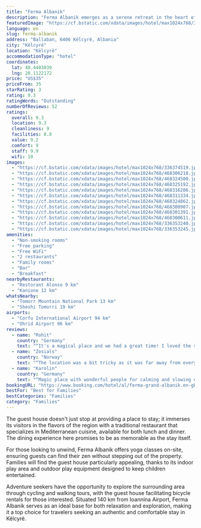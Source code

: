 ```yaml
---
title: "Ferma Albanik"
description: "Ferma Albanik emerges as a serene retreat in the heart of Këlcyrë, offering guests a unique blend of comfort and natural beauty."
featuredImage: "https://cf.bstatic.com/xdata/images/hotel/max1024x768/336374519.jpg?k=48a70189466d84e1996186c8c26f1d4429ee3a90afacfd1a5b89bac8beea5fec&o=&hp=1"
language: en
slug: ferma-albanik
address: "Ballaban, 6406 Këlcyrë, Albania"
city: "Këlcyrë"
location: "Këlcyrë"
accommodationType: "hotel"
coordinates:
  lat: 40.4403039
  lng: 20.1122172
price: "US$35"
priceFrom: 35
starRating: 3
rating: 9.3
ratingWords: "Outstanding"
numberOfReviews: 52
ratings:
  overall: 9.3
  location: 9.3
  cleanliness: 9
  facilities: 8.8
  value: 9.2
  comfort: 9
  staff: 9.9
  wifi: 10
images:
  - "https://cf.bstatic.com/xdata/images/hotel/max1024x768/336374519.jpg?k=48a70189466d84e1996186c8c26f1d4429ee3a90afacfd1a5b89bac8beea5fec&o=&hp=1"
  - "https://cf.bstatic.com/xdata/images/hotel/max1024x768/468306218.jpg?k=ff14ab5c7e635b2adb07473d72727f4b34a3714654763dd7ae08c1fc9ca8b6c1&o=&hp=1"
  - "https://cf.bstatic.com/xdata/images/hotel/max1024x768/468324500.jpg?k=340681b4a763e3fc86aaaf8eb76255d8f396843c783de36f563eda9f92046d5f&o=&hp=1"
  - "https://cf.bstatic.com/xdata/images/hotel/max1024x768/468325192.jpg?k=3c2635ffe071888d659a4f3936ad2192ef4925640334545e8a9771857f5f1d9e&o=&hp=1"
  - "https://cf.bstatic.com/xdata/images/hotel/max1024x768/468316286.jpg?k=6464265bd6d6d868f8f66409b3721d2e2dd4dd2e12e23b44a5e0e3b64b8803ac&o=&hp=1"
  - "https://cf.bstatic.com/xdata/images/hotel/max1024x768/468311334.jpg?k=9b5417a2a948622ca39740437d8eac9b6021893543926fec1883d5d850c5b78f&o=&hp=1"
  - "https://cf.bstatic.com/xdata/images/hotel/max1024x768/468324862.jpg?k=9eba1f20743ab126a95f878495620ebac58728f1b76641a00490ec344610ce8b&o=&hp=1"
  - "https://cf.bstatic.com/xdata/images/hotel/max1024x768/468300907.jpg?k=d16c2ed6ee04603cea68f09cd4cfef7c3a088b5cd1e4d53f44fdb0555ee58ea6&o=&hp=1"
  - "https://cf.bstatic.com/xdata/images/hotel/max1024x768/468301391.jpg?k=e7997c875ad090d8801a46c04bcb5b3cf935c32291f21d71965f372902aa0297&o=&hp=1"
  - "https://cf.bstatic.com/xdata/images/hotel/max1024x768/468300611.jpg?k=17684ed560ea88adeb64cd41e11916116c5c4c8c46898b5db316cfe8be56e042&o=&hp=1"
  - "https://cf.bstatic.com/xdata/images/hotel/max1024x768/336353240.jpg?k=20dd7a254c26df090e21491f9a20795917a940fa8121c9ec53a6a6624b67231e&o=&hp=1"
  - "https://cf.bstatic.com/xdata/images/hotel/max1024x768/336353245.jpg?k=e6c46bfa43ab27739af0995a84d445d584b70721ffbd4a411933fe46af569a9e&o=&hp=1"
amenities:
  - "Non-smoking rooms"
  - "Free parking"
  - "Free WiFi"
  - "2 restaurants"
  - "Family rooms"
  - "Bar"
  - "Breakfast"
nearbyRestaurants:
  - "Restorant Alonso 9 km"
  - "Kanione 12 km"
whatsNearby:
  - "Tomorr Mountain National Park 13 km"
  - "Sheshi Tomorri 19 km"
airports:
  - "Corfu International Airport 94 km"
  - "Ohrid Airport 96 km"
reviews:
  - name: "Rohit"
    country: "Germany"
    text: "“It's a magical place and we had a great time! I loved the surroundings, the dogs and cats and the duck! Vicky was really friendly to us and helped us with everything and Mira's cooking was exceptional.”"
  - name: "Zosials"
    country: "Norway"
    text: "“The location was a bit tricky as it was far away from everything, but the owners were extremely nie and helpful. I enjoyed our stay a lot (wish to come back one day). Delicious food and amaaaazing views!”"
  - name: "Karolin"
    country: "Germany"
    text: "“Magic place with wonderful people for calming and slowing down with fantastic food.”"
bookingURL: "https://www.booking.com/hotel/al/ferma-grand-albanik.en-gb.html?aid=8035640"
bestFor: "Best for Families"
bestCategories: "Families"
category: "Families"
---
```


The guest house doesn't just stop at providing a place to stay; it immerses its visitors in the flavors of the region with a traditional restaurant that specializes in Mediterranean cuisine, available for both lunch and dinner. The dining experience here promises to be as memorable as the stay itself.

For those looking to unwind, Ferma Albanik offers yoga classes on-site, ensuring guests can find their zen without stepping out of the property. Families will find the guest house particularly appealing, thanks to its indoor play area and outdoor play equipment designed to keep children entertained.

Adventure seekers have the opportunity to explore the surrounding area through cycling and walking tours, with the guest house facilitating bicycle rentals for those interested. Situated 140 km from Ioannina Airport, Ferma Albanik serves as an ideal base for both relaxation and exploration, making it a top choice for travelers seeking an authentic and comfortable stay in Këlcyrë.